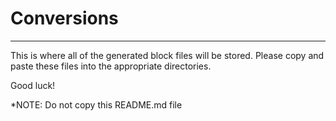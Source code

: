 # Conversions
----------------

This is where all of the generated block files will be stored. Please copy and paste these files into the appropriate
directories.

Good luck!

*NOTE: Do not copy this README.md file
